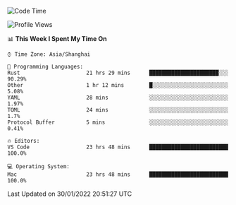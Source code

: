 <!--START_SECTION:waka-->
![Code Time](http://img.shields.io/badge/Code%20Time-966%20hrs%2010%20mins-blue)

![Profile Views](http://img.shields.io/badge/Profile%20Views-19-blue)

📊 **This Week I Spent My Time On** 

```text
⌚︎ Time Zone: Asia/Shanghai

💬 Programming Languages: 
Rust                     21 hrs 29 mins      ██████████████████████░░░   90.29% 
Other                    1 hr 12 mins        █░░░░░░░░░░░░░░░░░░░░░░░░   5.08% 
YAML                     28 mins             ░░░░░░░░░░░░░░░░░░░░░░░░░   1.97% 
TOML                     24 mins             ░░░░░░░░░░░░░░░░░░░░░░░░░   1.7% 
Protocol Buffer          5 mins              ░░░░░░░░░░░░░░░░░░░░░░░░░   0.41%

🔥 Editors: 
VS Code                  23 hrs 48 mins      █████████████████████████   100.0%

💻 Operating System: 
Mac                      23 hrs 48 mins      █████████████████████████   100.0%

```


 Last Updated on 30/01/2022 20:51:27 UTC
<!--END_SECTION:waka-->

